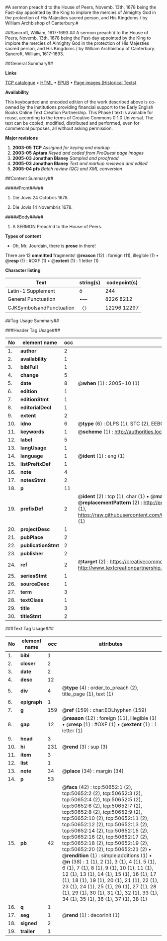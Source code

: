 #A sermon preach'd to the House of Peers, Novemb. 13th, 1678 being the Fast-day appointed by the King to implore the mercies of Almighty God in the protection of His Majesties sacred person, and His Kingdoms / by William Archbishop of Canterbury.#

##Sancroft, William, 1617-1693.##
A sermon preach'd to the House of Peers, Novemb. 13th, 1678 being the Fast-day appointed by the King to implore the mercies of Almighty God in the protection of His Majesties sacred person, and His Kingdoms / by William Archbishop of Canterbury.
Sancroft, William, 1617-1693.

##General Summary##

**Links**

[TCP catalogue](http://www.ota.ox.ac.uk/tcp/)  • 
[HTML](http://tei.it.ox.ac.uk/tcp/Texts-HTML/free/A61/A61637.html)  • 
[EPUB](http://tei.it.ox.ac.uk/tcp/Texts-EPUB/free/A61/A61637.epub) • 
[Page images (Historical Texts)](https://data.historicaltexts.jisc.ac.uk/view?pubId=eebo-11904474e&pageId=eebo-11904474e-50652-1)

**Availability**

This keyboarded and encoded edition of the
	       work described above is co-owned by the institutions
	       providing financial support to the Early English Books
	       Online Text Creation Partnership. This Phase I text is
	       available for reuse, according to the terms of Creative
	       Commons 0 1.0 Universal. The text can be copied,
	       modified, distributed and performed, even for
	       commercial purposes, all without asking permission.

**Major revisions**

1. __2003-05__ __TCP__ *Assigned for keying and markup*
1. __2003-05__ __Aptara__ *Keyed and coded from ProQuest page images*
1. __2005-03__ __Jonathan Blaney__ *Sampled and proofread*
1. __2005-03__ __Jonathan Blaney__ *Text and markup reviewed and edited*
1. __2005-04__ __pfs__ *Batch review (QC) and XML conversion*

##Content Summary##

#####Front#####

1. Die Jovis 24 Octobris 1678.

1. Die Jovis 14 Novembris 1678.

#####Body#####

1. A SERMON
Preach'd to the
House of Peers.

**Types of content**

  * Oh, Mr. Jourdain, there is **prose** in there!

There are 12 **ommitted** fragments! 
 @__reason__ (12) : foreign (11), illegible (1)  •  @__resp__ (1) : #OXF (1)  •  @__extent__ (1) : 1 letter (1)

**Character listing**


|Text|string(s)|codepoint(s)|
|---|---|---|
|Latin-1 Supplement|ô|244|
|General Punctuation|•—|8226 8212|
|CJKSymbolsandPunctuation|〈〉|12296 12297|

##Tag Usage Summary##

###Header Tag Usage###

|No|element name|occ|attributes|
|---|---|---|---|
|1.|__author__|2||
|2.|__availability__|1||
|3.|__biblFull__|1||
|4.|__change__|5||
|5.|__date__|8| @__when__ (1) : 2005-10 (1)|
|6.|__edition__|1||
|7.|__editionStmt__|1||
|8.|__editorialDecl__|1||
|9.|__extent__|2||
|10.|__idno__|6| @__type__ (6) : DLPS (1), STC (2), EEBO-CITATION (1), OCLC (1), VID (1)|
|11.|__keywords__|1| @__scheme__ (1) : http://authorities.loc.gov/ (1)|
|12.|__label__|5||
|13.|__langUsage__|1||
|14.|__language__|1| @__ident__ (1) : eng (1)|
|15.|__listPrefixDef__|1||
|16.|__note__|4||
|17.|__notesStmt__|2||
|18.|__p__|11||
|19.|__prefixDef__|2| @__ident__ (2) : tcp (1), char (1)  •  @__matchPattern__ (2) : ([0-9\-]+):([0-9IVX]+) (1), (.+) (1)  •  @__replacementPattern__ (2) : http://eebo.chadwyck.com/downloadtiff?vid=$1&page=$2 (1), https://raw.githubusercontent.com/textcreationpartnership/Texts/master/tcpchars.xml#$1 (1)|
|20.|__projectDesc__|1||
|21.|__pubPlace__|2||
|22.|__publicationStmt__|2||
|23.|__publisher__|2||
|24.|__ref__|2| @__target__ (2) : https://creativecommons.org/publicdomain/zero/1.0/ (1), http://www.textcreationpartnership.org/docs/. (1)|
|25.|__seriesStmt__|1||
|26.|__sourceDesc__|1||
|27.|__term__|3||
|28.|__textClass__|1||
|29.|__title__|3||
|30.|__titleStmt__|2||


###Text Tag Usage###

|No|element name|occ|attributes|
|---|---|---|---|
|1.|__bibl__|1||
|2.|__closer__|2||
|3.|__date__|2||
|4.|__desc__|12||
|5.|__div__|4| @__type__ (4) : order_to_preach (2), title_page (1), text (1)|
|6.|__epigraph__|1||
|7.|__g__|159| @__ref__ (159) : char:EOLhyphen (159)|
|8.|__gap__|12| @__reason__ (12) : foreign (11), illegible (1)  •  @__resp__ (1) : #OXF (1)  •  @__extent__ (1) : 1 letter (1)|
|9.|__head__|3||
|10.|__hi__|231| @__rend__ (3) : sup (3)|
|11.|__item__|3||
|12.|__list__|1||
|13.|__note__|34| @__place__ (34) : margin (34)|
|14.|__p__|53||
|15.|__pb__|42| @__facs__ (42) : tcp:50652:1 (2), tcp:50652:2 (2), tcp:50652:3 (2), tcp:50652:4 (2), tcp:50652:5 (2), tcp:50652:6 (2), tcp:50652:7 (2), tcp:50652:8 (2), tcp:50652:9 (2), tcp:50652:10 (2), tcp:50652:11 (2), tcp:50652:12 (2), tcp:50652:13 (2), tcp:50652:14 (2), tcp:50652:15 (2), tcp:50652:16 (2), tcp:50652:17 (2), tcp:50652:18 (2), tcp:50652:19 (2), tcp:50652:20 (2), tcp:50652:21 (2)  •  @__rendition__ (1) : simple:additions (1)  •  @__n__ (38) : 1 (1), 2 (1), 3 (1), 4 (1), 5 (1), 6 (1), 7 (1), 8 (1), 9 (1), 10 (1), 11 (1), 12 (1), 13 (1), 14 (1), 15 (1), 16 (1), 17 (1), 18 (1), 19 (1), 20 (1), 21 (1), 22 (1), 23 (1), 24 (1), 25 (1), 26 (1), 27 (1), 28 (1), 29 (1), 30 (1), 31 (1), 32 (1), 33 (1), 34 (1), 35 (1), 36 (1), 37 (1), 38 (1)|
|16.|__q__|1||
|17.|__seg__|1| @__rend__ (1) : decorInit (1)|
|18.|__signed__|2||
|19.|__trailer__|1||
